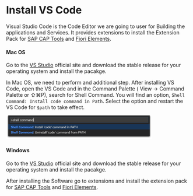 # Install VS Code

Visual Studio Code is the Code Editor we are going to user for Building the applications and Services. It provides extensions to install the Extension Pack for [SAP CAP Tools](vs-extension-cap-v2.md) and [Fiori Elements](vs-extension-fiori-elements.md).

<!-- tabs:start -->

#### **Mac OS**

Go to the [VS Studio](https://code.visualstudio.com/) official site and download the stable release for your operating system and install the pacakge.

In Mac OS, we need to perform and additional step. After installing VS Code, open the VS Code and in the Command Palette
( View → Command Palette or ⇧⌘P), search for Shell Command. You will find an option, `Shell Command: Install code command in Path`. Select the option and restart the VS Code for `$path` to take effect.

<img src="./assets/images/vscode-shell-path.png" width="400" />

#### **Windows**

Go to the [VS Studio](https://code.visualstudio.com/) official site and download the stable release for your operating system and install the pacakge.

After installing the Software go to extensions and install the extension pack for [SAP CAP Tools](vs-extension-cap-v2.md) and [Fiori Elements](vs-extension-fiori-elements.md).

<!-- tabs:end -->
